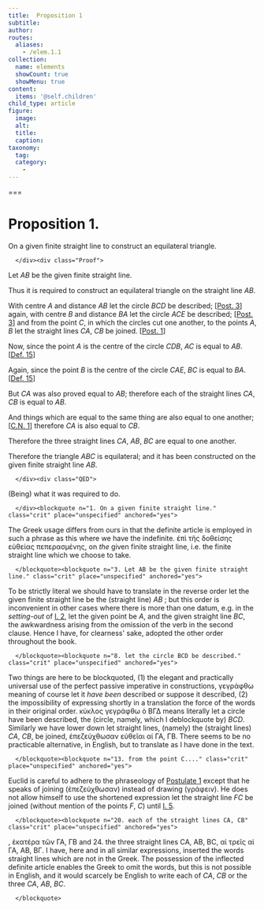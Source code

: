 ```yaml
---
title:  Proposition 1
subtitle: 
author:
routes:
  aliases:
    - /elem.1.1
collection:
  name: elements
  showCount: true
  showMenu: true
content:
  items: '@self.children'
child_type: article
figure:
  image:
  alt:
  title:
  caption:
taxonomy:
  tag:
  category:
    - 
---
```




===

<h1>Proposition 1.</h1><div class="Enunc">
       
<p>On a given finite straight line to construct an equilateral triangle.</p>

      </div><div class="Proof">
       
<p>Let <em>AB</em> be the given finite straight line.</p>

       
<p>Thus it is required to construct<lb n="5"/> an equilateral triangle on the straight line <em>AB</em>. </p>

       
<p>With centre <em>A</em> and distance <em>AB</em> let the circle <em>BCD</em> be described; [<a href="/elem.1.post.3">Post. 3</a>] <lb n="10"/>again, with centre <em>B</em> and distance <em>BA</em> let the circle <em>ACE</em> be described; [<a href="/elem.1.post.3">Post. 3</a>] and from the point <em>C</em>, in which the circles cut one another, to the points <em>A</em>, <em>B</em> let the straight lines <em>CA</em>, <em>CB</em> be joined. [<a href="/elem.1.post.1">Post. 1</a>] <lb n="15"/></p>

       
<p>Now, since the point <em>A</em> is the centre of the circle <em>CDB</em>, <span class="center"><em>AC</em> is equal to <em>AB</em>. [<a href="/elem.1.def.15">Def. 15</a>]</span></p>

       
<p>Again, since the point <em>B</em> is the centre of the circle <em>CAE</em>, <span class="center"><em>BC</em> is equal to <em>BA</em>. [<a href="/elem.1.def.15">Def. 15</a>]</span></p>

       
<p>But <em>CA</em> was also proved equal to <em>AB</em>; <lb n="20"/>therefore each of the straight lines <em>CA</em>, <em>CB</em> is equal to <em>AB</em>.</p>

       
<p>And things which are equal to the same thing are also equal to one another; [<a href="/elem.1.c.n.1">C.N. 1</a>] <span class="center">therefore <em>CA</em> is also equal to <em>CB</em>.</span></p>

       
<p>Therefore the three straight lines <em>CA</em>, <em>AB</em>, <em>BC</em> are <lb n="25"/>equal to one another. <pb n="242"/></p>

       
<p>Therefore the triangle <em>ABC</em> is equilateral; and it has been constructed on the given finite straight line <em>AB</em>.</p>

      </div><div class="QED">
       
<p>(Being) what it was required to do.</p>

      </div><blockquote n="1. On a given finite straight line." class="crit" place="unspecified" anchored="yes">
       
<p>The Greek usage differs from ours in that the definite article is employed in such a phrase as this where we have the indefinite. <foreign lang="greek">ἐπὶ τῆς δοθείσης εὐθείας πεπερασμένης</foreign>, <quote>on <em>the</em> given finite straight line,</quote>
 i.e. the finite straight line which we choose to take.</p>

      </blockquote><blockquote n="3. Let AB be the given finite straight line." class="crit" place="unspecified" anchored="yes">
       
<p>To be strictly literal we should have to translate in the reverse order <quote>let the given finite straight line be the (straight line) <em>AB</em></quote>
; but this order is inconvenient in other cases where there is more than one datum, e.g. in the <em>setting-out</em> of <a href="/elem.1.2">I. 2</a>, <quote>let the given point be <em>A</em>, and the given straight line <em>BC</em>,</quote>
 the awkwardness arising from the omission of the verb in the second clause. Hence I have, for clearness' sake, adopted the other order throughout the book.</p>

      </blockquote><blockquote n="8. let the circle BCD be described." class="crit" place="unspecified" anchored="yes">
       
<p>Two things are here to be blockquoted, (1) the elegant and practically universal use of the perfect passive imperative in constructions, <foreign lang="greek">γεγράφθω</foreign> meaning of course <quote>let it <em>have been</em> described</quote>
 or <quote>suppose it described,</quote>
 (2) the impossibility of expressing shortly in a translation the force of the words in their original order. <foreign lang="greek">κύκλος γεγράφθω ὸ ΒΓΔ</foreign> means literally <quote>let a circle have been described, the (circle, namely, which I deblockquote by) <em>BCD</em>.</quote>
 Similarly we have lower down <quote>let straight lines, (namely) the (straight lines) <em>CA</em>, <em>CB</em>, be joined,</quote>
 <foreign lang="greek">ἐπεζεύχθωσαν εὐθεῖαι αί ΓΑ, ΓΒ</foreign>. There seems to be no practicable alternative, in English, but to translate as I have done in the text.</p>

      </blockquote><blockquote n="13. from the point C...." class="crit" place="unspecified" anchored="yes">
       
<p>Euclid is careful to adhere to the phraseology of <a href="/elem.1.post.1">Postulate 1</a> except that he speaks of <quote>joining</quote>
 (<foreign lang="greek">ἐπεζεύχθωσαν</foreign>) instead of <quote>drawing</quote>
 (<foreign lang="greek">γράφειν</foreign>). He does not allow himself to use the shortened expression <quote>let the straight line <em>FC</em> be joined</quote>
 (without mention of the points <em>F</em>, <em>C</em>) until <a href="/elem.1.5">I. 5</a>.</p>

      </blockquote><blockquote n="20. each of the straight lines CA, CB" class="crit" place="unspecified" anchored="yes">
       
<p>, <foreign lang="greek">ἑκατέρα τῶν ΓΑ, ΓΒ</foreign> and <span class="bold">24. the three straight</span> lines CA, AB, BC, <foreign lang="greek">αἱ τρεῖς αἱ ΓΑ, ΑΒ, ΒΓ</foreign>. I have, here and in all similar expressions, inserted the words <quote>straight lines</quote>
 which are not in the Greek. The possession of the inflected definite article enables the Greek to omit the words, but this is not possible in English, and it would scarcely be English to write <quote>each of <em>CA</em>, <em>CB</em></quote>
 or <quote>the three <em>CA</em>, <em>AB</em>, <em>BC</em>.</quote>
</p>

      </blockquote>
